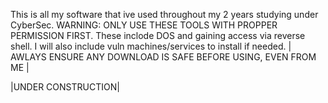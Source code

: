 This is all my software that ive used throughout my 2 years studying under CyberSec. 
WARNING: ONLY USE THESE TOOLS WITH PROPPER PERMISSION FIRST. 
These inclode DOS and gaining access via reverse shell. 
I will also include vuln machines/services to install if needed. 
| AWLAYS ENSURE ANY DOWNLOAD IS SAFE BEFORE USING, EVEN FROM ME |





|UNDER CONSTRUCTION|



